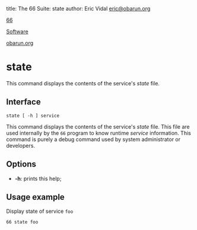 title: The 66 Suite: state
author: Eric Vidal <eric@obarun.org>

[66](index.html)

[Software](https://web.obarun.org/software)

[obarun.org](https://web.obarun.org)

# state

This command displays the contents of the service's *state* file.

## Interface

```
state [ -h ] service
```

This command displays the contents of the service's *state* file. This file are used internally by the `66` program to know runtime *service* information. This command is purely a debug command used by system administrator or developers.

## Options

- **-h**: prints this help;

## Usage example

Display state of service `foo`

```
66 state foo
```